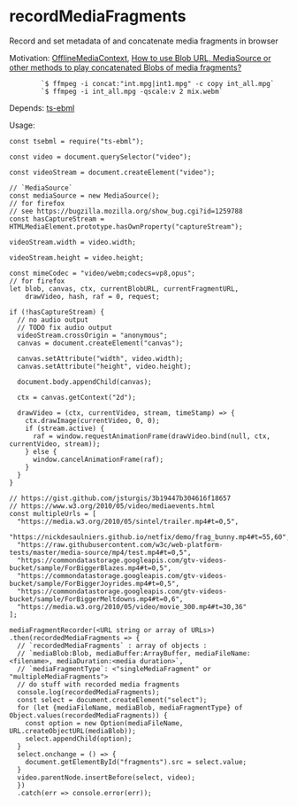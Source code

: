 # recordMediaFragments
Record and set metadata of and concatenate media fragments in browser

Motivation: [OfflineMediaContext](https://github.com/guest271314/OfflineMediaContext#offlinemediacontext), 
            [How to use Blob URL, MediaSource or other methods to play concatenated Blobs of media fragments?](https://stackoverflow.com/questions/45217962/how-to-use-blob-url-mediasource-or-other-methods-to-play-concatenated-blobs-of)
            
            `$ ffmpeg -i concat:"int.mpg|int1.mpg" -c copy int_all.mpg`
            `$ ffmpeg -i int_all.mpg -qscale:v 2 mix.webm`

Depends: [ts-ebml](https://github.com/legokichi/ts-ebml)

Usage:
```
const tsebml = require("ts-ebml");

const video = document.querySelector("video");

const videoStream = document.createElement("video");

// `MediaSource`
const mediaSource = new MediaSource();
// for firefox 
// see https://bugzilla.mozilla.org/show_bug.cgi?id=1259788
const hasCaptureStream = HTMLMediaElement.prototype.hasOwnProperty("captureStream");

videoStream.width = video.width;

videoStream.height = video.height;

const mimeCodec = "video/webm;codecs=vp8,opus";
// for firefox
let blob, canvas, ctx, currentBlobURL, currentFragmentURL, 
    drawVideo, hash, raf = 0, request;

if (!hasCaptureStream) {
  // no audio output
  // TODO fix audio output
  videoStream.crossOrigin = "anonymous";
  canvas = document.createElement("canvas");

  canvas.setAttribute("width", video.width);
  canvas.setAttribute("height", video.height);

  document.body.appendChild(canvas);

  ctx = canvas.getContext("2d");

  drawVideo = (ctx, currentVideo, stream, timeStamp) => {
    ctx.drawImage(currentVideo, 0, 0);
    if (stream.active) {
      raf = window.requestAnimationFrame(drawVideo.bind(null, ctx, currentVideo, stream));
    } else {
      window.cancelAnimationFrame(raf);
    }
  }
}
    
// https://gist.github.com/jsturgis/3b19447b304616f18657
// https://www.w3.org/2010/05/video/mediaevents.html
const multipleUrls = [
  "https://media.w3.org/2010/05/sintel/trailer.mp4#t=0,5",
  "https://nickdesaulniers.github.io/netfix/demo/frag_bunny.mp4#t=55,60",
  "https://raw.githubusercontent.com/w3c/web-platform-tests/master/media-source/mp4/test.mp4#t=0,5",
  "https://commondatastorage.googleapis.com/gtv-videos-bucket/sample/ForBiggerBlazes.mp4#t=0,5",
  "https://commondatastorage.googleapis.com/gtv-videos-bucket/sample/ForBiggerJoyrides.mp4#t=0,5",
  "https://commondatastorage.googleapis.com/gtv-videos-bucket/sample/ForBiggerMeltdowns.mp4#t=0,6",
  "https://media.w3.org/2010/05/video/movie_300.mp4#t=30,36"
];

mediaFragmentRecorder(<URL string or array of URLs>)
.then(recordedMediaFragments => {
  // `recordedMediaFragments` : array of objects : 
  // `mediaBlob:Blob, mediaBuffer:ArrayBuffer, mediaFileName:<filename>, mediaDuration:<media duration>`,
  // `mediaFragmentType`: <"singleMediaFragment" or "multipleMediaFragments">
  // do stuff with recorded media fragments
  console.log(recordedMediaFragments);
  const select = document.createElement("select");
  for (let {mediaFileName, mediaBlob, mediaFragmentType} of Object.values(recordedMediaFragments)) {
    const option = new Option(mediaFileName, URL.createObjectURL(mediaBlob));
    select.appendChild(option);
  }
  select.onchange = () => {
    document.getElementById("fragments").src = select.value;
  }
  video.parentNode.insertBefore(select, video);
  })
  .catch(err => console.error(err));
```

